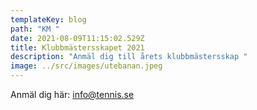 ```yaml
---
templateKey: blog
path: "KM "
date: 2021-08-09T11:15:02.529Z
title: Klubbmästersskapet 2021
description: "Anmäl dig till årets klubbmästersskap "
image: ../src/images/utebanan.jpeg
---
```

Anmäl dig här: info@tennis.se